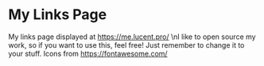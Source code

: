 # My Links Page
My links page displayed at https://me.lucent.pro/
\nI like to open source my work, so if you want to use this, feel free! Just remember to change it to your stuff. Icons from https://fontawesome.com/
